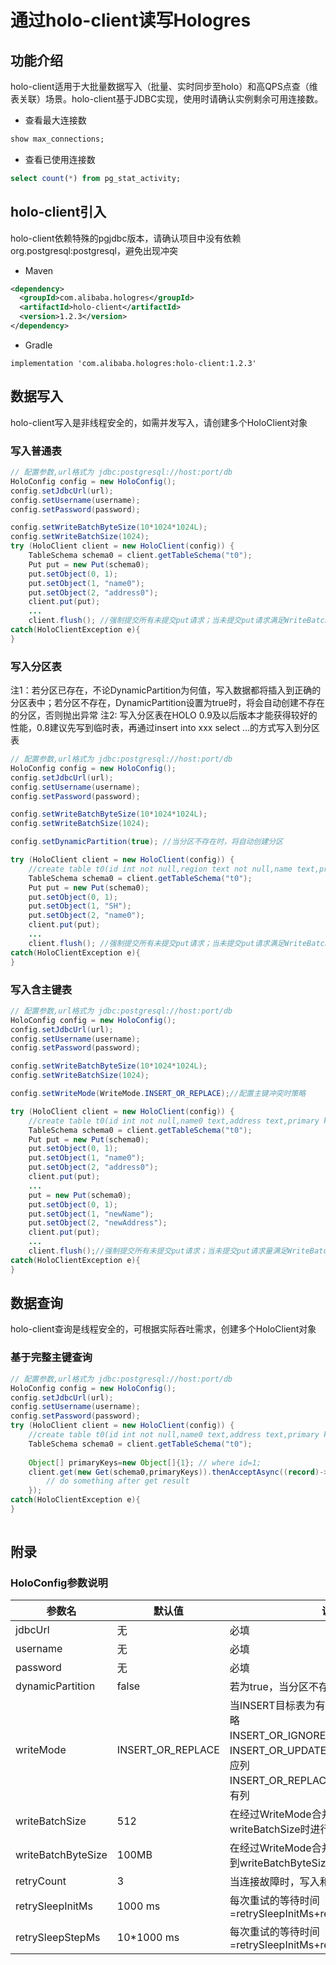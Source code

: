 # 通过holo-client读写Hologres

## 功能介绍
holo-client适用于大批量数据写入（批量、实时同步至holo）和高QPS点查（维表关联）场景。holo-client基于JDBC实现，使用时请确认实例剩余可用连接数。

- 查看最大连接数
```sql
show max_connections;
```

- 查看已使用连接数
```sql
select count(*) from pg_stat_activity;
```
## holo-client引入
holo-client依赖特殊的pgjdbc版本，请确认项目中没有依赖org.postgresql:postgresql，避免出现冲突

- Maven
```xml
<dependency>
  <groupId>com.alibaba.hologres</groupId>
  <artifactId>holo-client</artifactId>
  <version>1.2.3</version>
</dependency>
```

- Gradle
```
implementation 'com.alibaba.hologres:holo-client:1.2.3'
```
## 数据写入
holo-client写入是非线程安全的，如需并发写入，请创建多个HoloClient对象
### 写入普通表
```java
// 配置参数,url格式为 jdbc:postgresql://host:port/db
HoloConfig config = new HoloConfig();
config.setJdbcUrl(url);
config.setUsername(username);
config.setPassword(password);

config.setWriteBatchByteSize(10*1024*1024L);
config.setWriteBatchSize(1024);
try (HoloClient client = new HoloClient(config)) {
    TableSchema schema0 = client.getTableSchema("t0");
    Put put = new Put(schema0);
    put.setObject(0, 1);
    put.setObject(1, "name0");
    put.setObject(2, "address0");
    client.put(put); 
    ...
    client.flush(); //强制提交所有未提交put请求；当未提交put请求满足WriteBatchSize或WriteBatchByteSize也会自动提交
catch(HoloClientException e){
}
```
### 写入分区表
注1：若分区已存在，不论DynamicPartition为何值，写入数据都将插入到正确的分区表中；若分区不存在，DynamicPartition设置为true时，将会自动创建不存在的分区，否则抛出异常
注2: 写入分区表在HOLO 0.9及以后版本才能获得较好的性能，0.8建议先写到临时表，再通过insert into xxx select ...的方式写入到分区表
```java
// 配置参数,url格式为 jdbc:postgresql://host:port/db
HoloConfig config = new HoloConfig();
config.setJdbcUrl(url);
config.setUsername(username);
config.setPassword(password);

config.setWriteBatchByteSize(10*1024*1024L);
config.setWriteBatchSize(1024);

config.setDynamicPartition(true); //当分区不存在时，将自动创建分区

try (HoloClient client = new HoloClient(config)) {
    //create table t0(id int not null,region text not null,name text,primary key(id,region)) partition by list(region)
    TableSchema schema0 = client.getTableSchema("t0");
    Put put = new Put(schema0);
    put.setObject(0, 1);
    put.setObject(1, "SH");
    put.setObject(2, "name0");
    client.put(put); 
    ...
    client.flush(); //强制提交所有未提交put请求；当未提交put请求满足WriteBatchSize或WriteBatchByteSize也会自动提交
catch(HoloClientException e){
}
```
### 写入含主键表
```java
// 配置参数,url格式为 jdbc:postgresql://host:port/db
HoloConfig config = new HoloConfig();
config.setJdbcUrl(url);
config.setUsername(username);
config.setPassword(password);

config.setWriteBatchByteSize(10*1024*1024L);
config.setWriteBatchSize(1024);

config.setWriteMode(WriteMode.INSERT_OR_REPLACE);//配置主键冲突时策略

try (HoloClient client = new HoloClient(config)) {
    //create table t0(id int not null,name0 text,address text,primary key(id))
    TableSchema schema0 = client.getTableSchema("t0");
    Put put = new Put(schema0);
    put.setObject(0, 1);
    put.setObject(1, "name0");
    put.setObject(2, "address0");
    client.put(put); 
    ...
    put = new Put(schema0);
    put.setObject(0, 1);
    put.setObject(1, "newName");
    put.setObject(2, "newAddress");
    client.put(put);
    ...
    client.flush();//强制提交所有未提交put请求；当未提交put请求量满足WriteBatchSize或WriteBatchByteSize也会自动提交
catch(HoloClientException e){
}
```
## 数据查询
holo-client查询是线程安全的，可根据实际吞吐需求，创建多个HoloClient对象
### 基于完整主键查询
```java
// 配置参数,url格式为 jdbc:postgresql://host:port/db
HoloConfig config = new HoloConfig();
config.setJdbcUrl(url);
config.setUsername(username);
config.setPassword(password);
try (HoloClient client = new HoloClient(config)) {
    //create table t0(id int not null,name0 text,address text,primary key(id))
    TableSchema schema0 = client.getTableSchema("t0");
    
    Object[] primaryKeys=new Object[]{1}; // where id=1;
    client.get(new Get(schema0,primaryKeys)).thenAcceptAsync((record)->{
        // do something after get result
    });
catch(HoloClientException e){
}
    
```


## 附录
### HoloConfig参数说明
| 参数名 | 默认值 | 说明 |
| --- | --- | --- |
| jdbcUrl | 无 | 必填|
| username | 无 | 必填 |
| password | 无 | 必填 |
| dynamicPartition | false | 若为true，当分区不存在时自动创建分区 |
| writeMode | INSERT_OR_REPLACE | 当INSERT目标表为有主键的表时采用不同策略<br>INSERT_OR_IGNORE 当主键冲突时，不写入<br>INSERT_OR_UPDATE 当主键冲突时，更新相应列<br>INSERT_OR_REPLACE当主键冲突时，更新所有列|
| writeBatchSize | 512 | 在经过WriteMode合并后的Put数量达到writeBatchSize时进行一次批量提交 |
| writeBatchByteSize | 100MB | 在经过WriteMode合并后的Put数据字节数达到writeBatchByteSize时进行一次批量提交 |
| retryCount | 3 | 当连接故障时，写入和查询的重试次数 |
| retrySleepInitMs | 1000 ms | 每次重试的等待时间=retrySleepInitMs+retry*retrySleepStepMs |
| retrySleepStepMs | 10*1000 ms | 每次重试的等待时间=retrySleepInitMs+retry*retrySleepStepMs |



